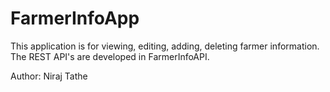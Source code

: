 # FarmerInfoApp

This application is for viewing, editing, adding, deleting farmer information. The REST API's are developed in FarmerInfoAPI.

Author: Niraj Tathe

